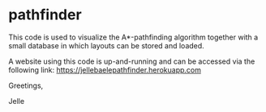 # pathfinder

This code is used to visualize the A*-pathfinding algorithm together with a 
 small database in which layouts can be stored and loaded. 
 
A website using this code is up-and-running and can be accessed via the following
link:
https://jellebaelepathfinder.herokuapp.com

Greetings,

Jelle
